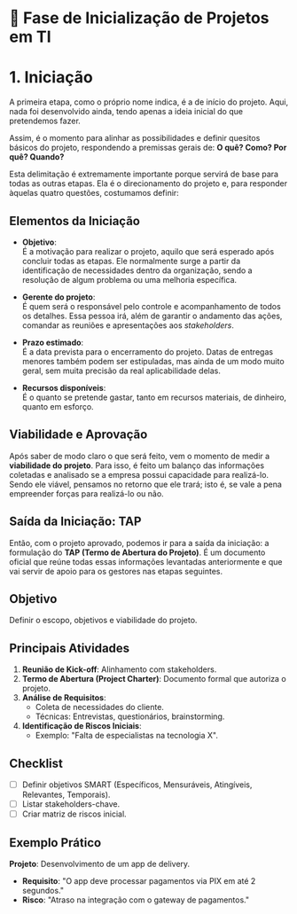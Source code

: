 # 🚀 **Fase de Inicialização de Projetos em TI**  

# 1. Iniciação

A primeira etapa, como o próprio nome indica, é a de início do projeto. Aqui, nada foi desenvolvido ainda, tendo apenas a ideia inicial do que pretendemos fazer.

Assim, é o momento para alinhar as possibilidades e definir quesitos básicos do projeto, respondendo a premissas gerais de: **O quê? Como? Por quê? Quando?**

Esta delimitação é extremamente importante porque servirá de base para todas as outras etapas. Ela é o direcionamento do projeto e, para responder àquelas quatro questões, costumamos definir:

## Elementos da Iniciação

- **Objetivo**:  
  É a motivação para realizar o projeto, aquilo que será esperado após concluir todas as etapas. Ele normalmente surge a partir da identificação de necessidades dentro da organização, sendo a resolução de algum problema ou uma melhoria específica.

- **Gerente do projeto**:  
  É quem será o responsável pelo controle e acompanhamento de todos os detalhes. Essa pessoa irá, além de garantir o andamento das ações, comandar as reuniões e apresentações aos *stakeholders*.

- **Prazo estimado**:  
  É a data prevista para o encerramento do projeto. Datas de entregas menores também podem ser estipuladas, mas ainda de um modo muito geral, sem muita precisão da real aplicabilidade delas.

- **Recursos disponíveis**:  
  É o quanto se pretende gastar, tanto em recursos materiais, de dinheiro, quanto em esforço.

## Viabilidade e Aprovação

Após saber de modo claro o que será feito, vem o momento de medir a **viabilidade do projeto**. Para isso, é feito um balanço das informações coletadas e analisado se a empresa possui capacidade para realizá-lo. Sendo ele viável, pensamos no retorno que ele trará; isto é, se vale a pena empreender forças para realizá-lo ou não.

## Saída da Iniciação: TAP

Então, com o projeto aprovado, podemos ir para a saída da iniciação: a formulação do **TAP (Termo de Abertura do Projeto)**. É um documento oficial que reúne todas essas informações levantadas anteriormente e que vai servir de apoio para os gestores nas etapas seguintes.

## **Objetivo**  
Definir o escopo, objetivos e viabilidade do projeto.  

## **Principais Atividades**  
1. **Reunião de Kick-off**: Alinhamento com stakeholders.  
2. **Termo de Abertura (Project Charter)**: Documento formal que autoriza o projeto.  
3. **Análise de Requisitos**:  
   - Coleta de necessidades do cliente.  
   - Técnicas: Entrevistas, questionários, brainstorming.  
4. **Identificação de Riscos Iniciais**:  
   - Exemplo: "Falta de especialistas na tecnologia X".  

## **Checklist**  
- [ ] Definir objetivos SMART (Específicos, Mensuráveis, Atingíveis, Relevantes, Temporais).  
- [ ] Listar stakeholders-chave.  
- [ ] Criar matriz de riscos inicial.  

## **Exemplo Prático**  
**Projeto**: Desenvolvimento de um app de delivery.  
- **Requisito**: "O app deve processar pagamentos via PIX em até 2 segundos."  
- **Risco**: "Atraso na integração com o gateway de pagamentos."  
